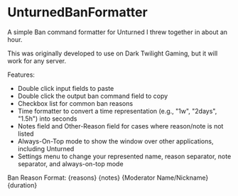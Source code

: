 # UnturnedBanFormatter
A simple Ban command formatter for Unturned I threw together in about an hour.

This was originally developed to use on Dark Twilight Gaming, but it will work for any server.

Features:
* Double click input fields to paste
* Double click the output ban command field to copy
* Checkbox list for common ban reasons
* Time formatter to convert a time representation (e.g., "1w", "2days", "1.5h") into seconds
* Notes field and Other-Reason field for cases where reason/note is not listed
* Always-On-Top mode to show the window over other applications, including Unturned
* Settings menu to change your represented name, reason separator, note separator, and always-on-top mode

Ban Reason Format: {reasons} {notes} {Moderator Name/Nickname} {duration}

